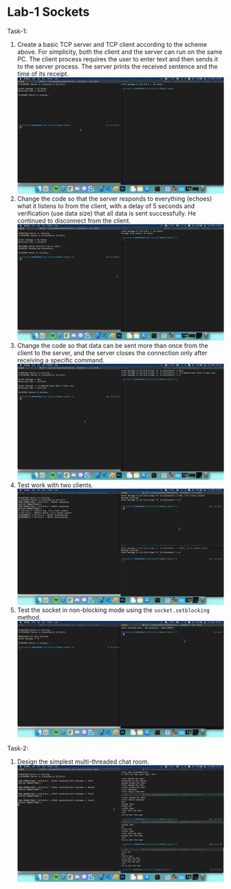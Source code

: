 # Lab-1 Sockets

Task-1:

1. Create a basic TCP server and TCP client according to the scheme above. For simplicity, both the client and the server can run on the same PC. The client process requires the user to enter text and then sends it to the server process. The server prints the received sentence and the time of its receipt.![Task1-SubTask-1](./img/task1-sub1.png)
2. Change the code so that the server responds to everything (echoes) what it listens to from the client, with a delay of 5 seconds and verification (use data size) that all data is sent successfully. He continued to disconnect from the client.![Task1-SubTask-2](./img/task1-sub2.png)
3. Change the code so that data can be sent more than once from the client to the server, and the server closes the connection only after receiving a specific command.![Task1-SubTask-3](./img/task1-sub3.png)
4. Test work with two clients.![Task1-SubTask-4](./img/task1-sub4.png)
5. Test the socket in non-blocking mode using the `socket.setblocking` method.![Task1-SubTask-5](./img/task1-sub5.png)

Task-2:
 
1. Design the simplest multi-threaded chat room.![Task2](./img/task2.png)
